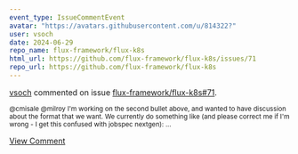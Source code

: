 ```yaml
---
event_type: IssueCommentEvent
avatar: "https://avatars.githubusercontent.com/u/814322?"
user: vsoch
date: 2024-06-29
repo_name: flux-framework/flux-k8s
html_url: https://github.com/flux-framework/flux-k8s/issues/71
repo_url: https://github.com/flux-framework/flux-k8s
---
```


<a href='https://github.com/vsoch' target='_blank'>vsoch</a> commented on issue <a href='https://github.com/flux-framework/flux-k8s/issues/71' target='_blank'>flux-framework/flux-k8s#71</a>.

<small>@cmisale @milroy I'm working on the second bullet above, and wanted to have discussion about the format that we want. We currently do something like (and please correct me if I'm wrong - I get this confused with jobspec nextgen):...</small>

<a href='https://github.com/flux-framework/flux-k8s/issues/71' target='_blank'>View Comment</a>